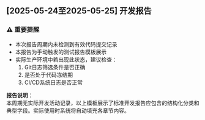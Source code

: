 ## [2025-05-24至2025-05-25] 开发报告

### ⚠️ 重要提醒
- 本次报告周期内未检测到有效代码提交记录
- 本报告为手动触发的测试报告模板展示
- 实际生产环境中若出现此状态，建议检查：
  1. Git日志筛选条件是否正确
  2. 是否处于代码冻结期
  3. CI/CD系统日志是否正常

**报告说明**：  
本周期无实际开发活动记录，以上模板展示了标准开发报告应包含的结构化分类和典型字段。实际使用时系统将自动填充各章节内容。